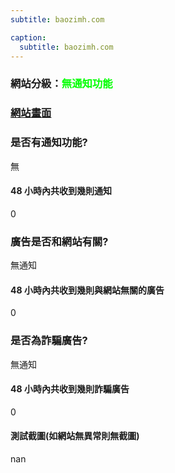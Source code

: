 ```yaml
---
subtitle: baozimh.com

caption:
  subtitle: baozimh.com
---
```


<h3>網站分級：<font color="#00FF00">無通知功能</font></h3>

### [網站畫面](baozimh.com)
### 是否有通知功能?
無

#### 48 小時內共收到幾則通知
0

### 廣告是否和網站有關?
無通知

#### 48 小時內共收到幾則與網站無關的廣告
0

### 是否為詐騙廣告?
無通知

#### 48 小時內共收到幾則詐騙廣告
0

#### 測試截圖(如網站無異常則無截圖)
nan

